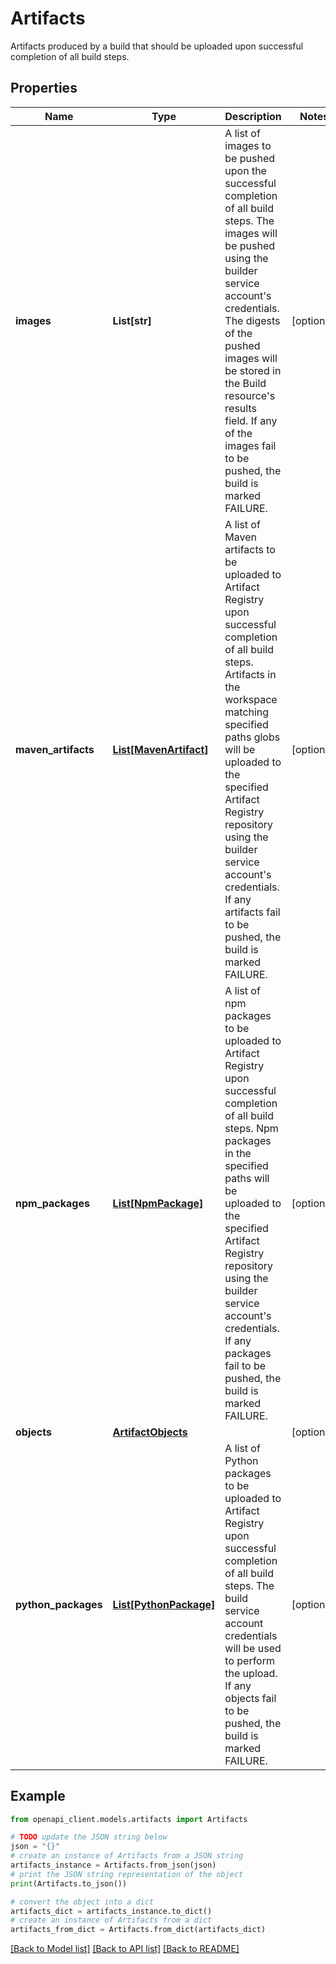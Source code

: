 # Artifacts

Artifacts produced by a build that should be uploaded upon successful completion of all build steps.

## Properties

Name | Type | Description | Notes
------------ | ------------- | ------------- | -------------
**images** | **List[str]** | A list of images to be pushed upon the successful completion of all build steps. The images will be pushed using the builder service account&#39;s credentials. The digests of the pushed images will be stored in the Build resource&#39;s results field. If any of the images fail to be pushed, the build is marked FAILURE. | [optional] 
**maven_artifacts** | [**List[MavenArtifact]**](MavenArtifact.md) | A list of Maven artifacts to be uploaded to Artifact Registry upon successful completion of all build steps. Artifacts in the workspace matching specified paths globs will be uploaded to the specified Artifact Registry repository using the builder service account&#39;s credentials. If any artifacts fail to be pushed, the build is marked FAILURE. | [optional] 
**npm_packages** | [**List[NpmPackage]**](NpmPackage.md) | A list of npm packages to be uploaded to Artifact Registry upon successful completion of all build steps. Npm packages in the specified paths will be uploaded to the specified Artifact Registry repository using the builder service account&#39;s credentials. If any packages fail to be pushed, the build is marked FAILURE. | [optional] 
**objects** | [**ArtifactObjects**](ArtifactObjects.md) |  | [optional] 
**python_packages** | [**List[PythonPackage]**](PythonPackage.md) | A list of Python packages to be uploaded to Artifact Registry upon successful completion of all build steps. The build service account credentials will be used to perform the upload. If any objects fail to be pushed, the build is marked FAILURE. | [optional] 

## Example

```python
from openapi_client.models.artifacts import Artifacts

# TODO update the JSON string below
json = "{}"
# create an instance of Artifacts from a JSON string
artifacts_instance = Artifacts.from_json(json)
# print the JSON string representation of the object
print(Artifacts.to_json())

# convert the object into a dict
artifacts_dict = artifacts_instance.to_dict()
# create an instance of Artifacts from a dict
artifacts_from_dict = Artifacts.from_dict(artifacts_dict)
```
[[Back to Model list]](../README.md#documentation-for-models) [[Back to API list]](../README.md#documentation-for-api-endpoints) [[Back to README]](../README.md)


